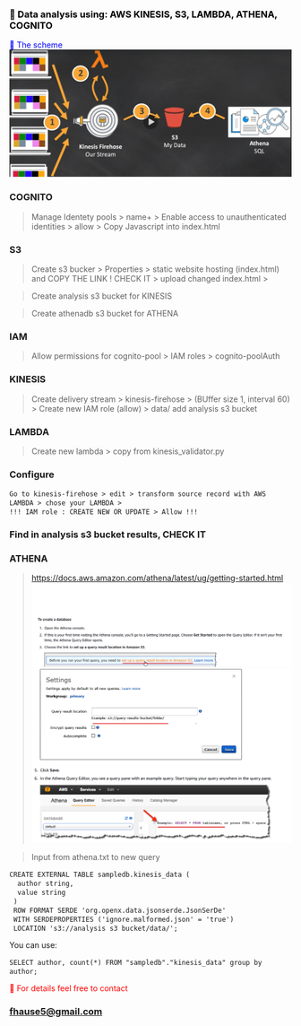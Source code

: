 ### <span style="color: black">&#x1F535; Data analysis using: AWS KINESIS, S3, LAMBDA, ATHENA, COGNITO </span>


<span style="color: blue">&#x1F535; The scheme  </span>
![](scheme.png)

### COGNITO
> Manage Identety pools > name+<pool> > Enable access to unauthenticated identities > allow > Copy Javascript into index.html

### S3
> Create s3 bucker > Properties > static website hosting (index.html) and COPY THE LINK ! CHECK IT  > upload changed index.html >

> Create analysis s3 bucket for KINESIS

> Create athenadb s3 bucket for ATHENA
###  IAM
> Allow permissions for cognito-pool > IAM roles > cognito-poolAuth

### KINESIS
> Create delivery stream > kinesis-firehose > (BUffer size 1, interval 60) > Create new IAM role (allow) > data/ add analysis s3 bucket


### LAMBDA
> Create new lambda > copy from kinesis_validator.py

### Configure
```
Go to kinesis-firehose > edit > transform source record with AWS LAMBDA > chose your LAMBDA >
!!! IAM role : CREATE NEW OR UPDATE > Allow !!!

```
### Find in analysis s3 bucket results, CHECK IT


### ATHENA
> https://docs.aws.amazon.com/athena/latest/ug/getting-started.html
![](athena-database.png)
![](athena-db.png)

> Input from athena.txt to new query

```
CREATE EXTERNAL TABLE sampledb.kinesis_data (
  author string,
  value string
 )
 ROW FORMAT SERDE 'org.openx.data.jsonserde.JsonSerDe'
 WITH SERDEPROPERTIES ('ignore.malformed.json' = 'true')
 LOCATION 's3://analysis s3 bucket/data/';

```
You can use:
```
SELECT author, count(*) FROM "sampledb"."kinesis_data" group by author;

```
<span style="color: red">&#x1F535; For details feel free to contact  </span>
### fhause5@gmail.com
